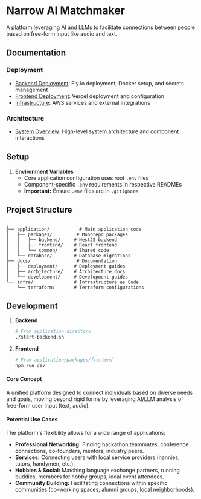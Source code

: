 # Narrow AI Matchmaker

A platform leveraging AI and LLMs to facilitate connections between people based on free-form input like audio and text.

## Documentation

### Deployment
- [Backend Deployment](docs/deployment/backend.md): Fly.io deployment, Docker setup, and secrets management
- [Frontend Deployment](docs/deployment/frontend.md): Vercel deployment and configuration
- [Infrastructure](docs/deployment/infrastructure.md): AWS services and external integrations

### Architecture
- [System Overview](docs/architecture/overview.md): High-level system architecture and component interactions

## Setup

1. **Environment Variables**
   - Core application configuration uses root `.env` files
   - Component-specific `.env` requirements in respective READMEs
   - **Important:** Ensure `.env` files are in `.gitignore`

## Project Structure

```
.
├── application/           # Main application code
│   ├── packages/         # Monorepo packages
│   │   ├── backend/     # NestJS backend
│   │   ├── frontend/    # React frontend
│   │   └── common/      # Shared code
│   └── database/        # Database migrations
├── docs/                 # Documentation
│   ├── deployment/      # Deployment guides
│   ├── architecture/    # Architecture docs
│   └── development/     # Development guides
└── infra/               # Infrastructure as Code
    └── terraform/       # Terraform configurations
```

## Development

1. **Backend**
   ```bash
   # From application directory
   ./start-backend.sh
   ```

2. **Frontend**
   ```bash
   # From application/packages/frontend
   npm run dev
   ```

#### Core Concept
A unified platform designed to connect individuals based on diverse needs and goals, moving beyond rigid forms by leveraging AI/LLM analysis of free-form user input (text, audio).

#### Potential Use Cases
The platform's flexibility allows for a wide range of applications:
- **Professional Networking:** Finding hackathon teammates, conference connections, co-founders, mentors, industry peers.
- **Services:** Connecting users with local service providers (nannies, tutors, handymen, etc.).
- **Hobbies & Social:** Matching language exchange partners, running buddies, members for hobby groups, local event attendees.
- **Community Building:** Facilitating connections within specific communities (co-working spaces, alumni groups, local neighborhoods).